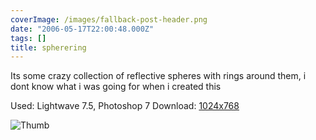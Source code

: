 ```yaml
---
coverImage: /images/fallback-post-header.png
date: "2006-05-17T22:00:48.000Z"
tags: []
title: spherering
---
```


Its some crazy collection of reflective spheres with rings around them, i dont know what i was going for when i created this

Used: Lightwave 7.5, Photoshop 7
Download: [1024x768](https://www.mikecann.co.uk/Images/Art-Full/spherering.jpg)

![Thumb](https://www.mikecann.co.uk/Images/Art-Thumbs/spherering.gif "Thumb")
